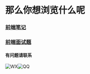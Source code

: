 # 那么你想浏览什么呢

### [前端笔记](/notes/README)

### [前端面试题](/interview/README)

#### 有问题请联系

![WX](http://cdn.bingkele.cc/Wechatqrcode.png)![QQ](http://cdn.bingkele.cc/QQqrcode.png)
